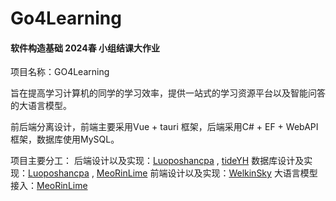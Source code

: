# Go4Learning


#### 软件构造基础 2024春 小组结课大作业

项目名称：GO4Learning

旨在提高学习计算机的同学的学习效率，提供一站式的学习资源平台以及智能问答的大语言模型。

前后端分离设计，前端主要采用Vue + tauri 框架，后端采用C# + EF + WebAPI框架，数据库使用MySQL。

项目主要分工：
后端设计以及实现：[Luoposhancpa](https://github.com/Luoposhancpa) , [tideYH](https://github.com/tideYH)
数据库设计及实现：[Luoposhancpa](https://github.com/Luoposhancpa) , [MeoRinLime](https://github.com/MeoRinLime)
前端设计以及实现：[WelkinSky](https://github.com/welkin-sky)
大语言模型接入：[MeoRinLime](https://github.com/MeoRinLime)